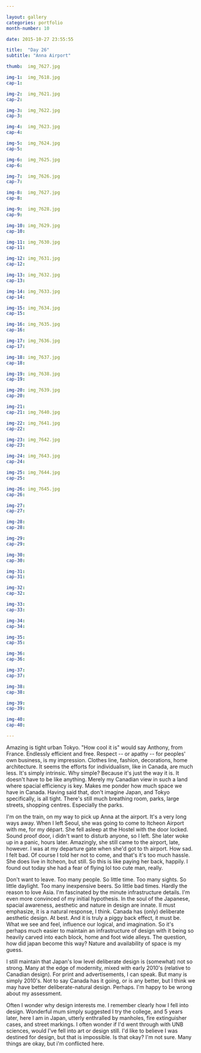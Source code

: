 ```yaml
---

layout: gallery
categories: portfolio
month-number: 10

date: 2015-10-27 23:55:55

title:  "Day 26"
subtitle: "Anna Airport"

thumb:	img_7627.jpg

img-1:	img_7618.jpg
cap-1:	

img-2:	img_7621.jpg
cap-2:	

img-3:	img_7622.jpg
cap-3: 	

img-4:	img_7623.jpg
cap-4:	

img-5:	img_7624.jpg
cap-5:	

img-6:	img_7625.jpg
cap-6:	

img-7:	img_7626.jpg
cap-7:	

img-8:	img_7627.jpg
cap-8:	

img-9:	img_7628.jpg
cap-9:	

img-10:	img_7629.jpg
cap-10:	

img-11:	img_7630.jpg
cap-11:	

img-12:	img_7631.jpg
cap-12:	

img-13:	img_7632.jpg
cap-13:	

img-14:	img_7633.jpg
cap-14:	

img-15:	img_7634.jpg
cap-15:	

img-16:	img_7635.jpg
cap-16:	

img-17:	img_7636.jpg
cap-17:	

img-18:	img_7637.jpg
cap-18:	

img-19:	img_7638.jpg
cap-19:	

img-20:	img_7639.jpg
cap-20:	

img-21:	
cap-21:	img_7640.jpg

img-22:	img_7641.jpg
cap-22:	

img-23:	img_7642.jpg
cap-23:	

img-24:	img_7643.jpg
cap-24:	

img-25:	img_7644.jpg
cap-25:	

img-26:	img_7645.jpg
cap-26:	

img-27:	
cap-27:	

img-28:	
cap-28:	

img-29:	
cap-29:	

img-30:	
cap-30:	

img-31:	
cap-31:	

img-32:	
cap-32:	

img-33:	
cap-33:	

img-34:	
cap-34:	

img-35:	
cap-35:	

img-36:	
cap-36:	

img-37:	
cap-37:	

img-38:	
cap-38:	

img-39:	
cap-39:	

img-40:	
cap-40:	

---
```


Amazing is tight urban Tokyo. "How cool it is" would say Anthony, from France. Endlessly efficient and free. Respect -- or apathy -- for peoples' own business, is my impression. Clothes line, fashion, decorations, home architecture. It seems the efforts for individualism, like in Canada, are much less. It's simply intrinsic. Why simple? Because it's just the way it is. It doesn't have to be like anything. Merely my Canadian view in such a land where spacial efficiency is key. Makes me ponder how much space we have in Canada. Having said that, don't imagine Japan, and Tokyo specifically, is all tight. There's still much breathing room, parks, large streets, shopping centres. Especially the parks. 

I'm on the train, on my way to pick up Anna at the airport. It's a very long ways away. When I left Seoul, she was going to come to Itcheon Airport with me, for my départ. She fell asleep at the Hostel with the door locked. Sound proof door, i didn't want to disturb anyone, so I left. She later woke up in a panic, hours later. Amazingly, she still came to the airport, late, however. I was at my departure gate when she'd got to th  airport. How sad. I felt bad. Of course I told her not to come, and that's it's too much hassle. She does live in Itcheon, but still. So this is like paying her back, happily. I found out today she had a fear of flying lol too cute man, really. 

Don't want to leave. Too many people. So little time. Too many sights. So little daylight. Too many inexpensive beers. So little bad times.  Hardly the reason to love Asia. I'm fascinated by the minute infrastructure details. I'm even more convinced of my initial hypothesis. In the soul of the Japanese, spacial awareness, aesthetic and nature in design are innate. II must emphasize, it is a natural response, I think. Canada has (only) deliberate aesthetic design. At best. And it is truly a piggy back effect, it must be. What we see and feel, influence our logical, and imagination. So it's perhaps much easier to maintain an infrastructure of design with it being so heavily carved into each block, home and foot wide alleys. The question, how did japan become this way? Nature and availability of space is my guess.

I still maintain that Japan's low level deliberate design is (somewhat) not so strong. Many at the edge of modernity, mixed with early 2010's (relative to Canadian design). For print and advertisements, I can speak. But many is simply 2010's. Not to say Canada has it going, or is any better, but I think we may have better deliberate-natural design. Perhaps. I'm happy to be wrong about my assessment. 

Often I wonder why design interests me. I remember clearly how I fell into design. Wonderful mum simply suggested I try the college, and 5 years later, here I am in Japan, utterly enthralled by manholes, fire extinguisher cases, and street markings. I often wonder if I'd went through with UNB sciences, would I've fell into art or design still. I'd like to believe I was destined for design, but that is impossible. Is that okay? I'm not sure. Many things are okay, but i'm conflicted here. 
